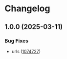 # Changelog

## 1.0.0 (2025-03-11)


### Bug Fixes

* urls ([1074727](https://github.com/hasansezertasan/asdf-vulture/commit/10747277eb2a568a4ee5b51da0b301e99a97cc6e))
